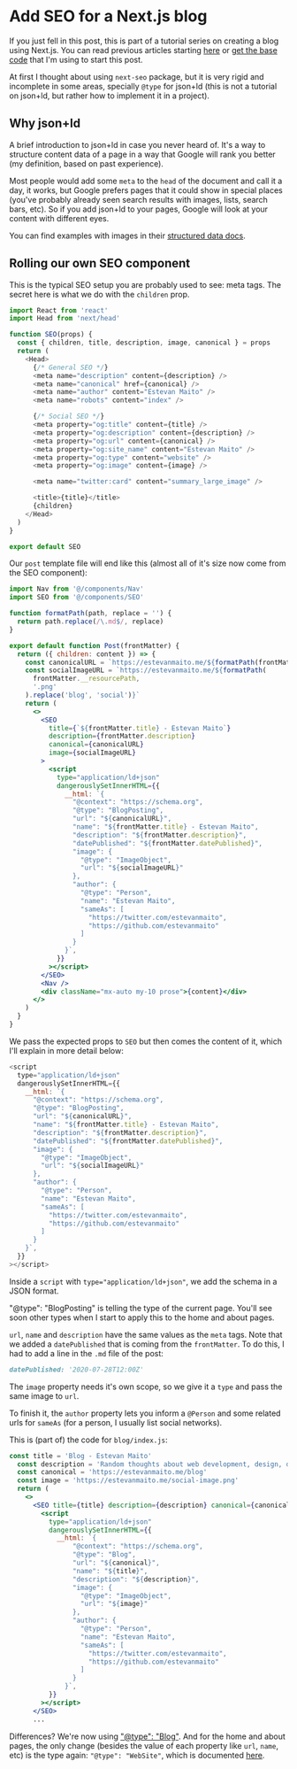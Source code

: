 # Add SEO for a Next.js blog

If you just fell in this post, this is part of a tutorial series on creating a blog using Next.js. You can read previous articles starting [here]() or [get the base code](https://github.com/estevanmaito/temp-blog/tree/tutorial-social-images) that I'm using to start this post.

At first I thought about using `next-seo` package, but it is very rigid and incomplete in some areas, specially `@type` for json+ld (this is not a tutorial on json+ld, but rather how to implement it in a project).

## Why json+ld

A brief introduction to json+ld in case you never heard of. It's a way to structure content data of a page in a way that Google will rank you better (my definition, based on past experience).

Most people would add some `meta` to the `head` of the document and call it a day, it works, but Google prefers pages that it could show in special places (you've probably already seen search results with images, lists, search bars, etc). So if you add json+ld to your pages, Google will look at your content with different eyes.

You can find examples with images in their [structured data docs](https://developers.google.com/search/docs/data-types/article).

## Rolling our own SEO component

This is the typical SEO setup you are probably used to see: meta tags. The secret here is what we do with the `children` prop.

```js
import React from 'react'
import Head from 'next/head'

function SEO(props) {
  const { children, title, description, image, canonical } = props
  return (
    <Head>
      {/* General SEO */}
      <meta name="description" content={description} />
      <meta name="canonical" href={canonical} />
      <meta name="author" content="Estevan Maito" />
      <meta name="robots" content="index" />

      {/* Social SEO */}
      <meta property="og:title" content={title} />
      <meta property="og:description" content={description} />
      <meta property="og:url" content={canonical} />
      <meta property="og:site_name" content="Estevan Maito" />
      <meta property="og:type" content="website" />
      <meta property="og:image" content={image} />

      <meta name="twitter:card" content="summary_large_image" />

      <title>{title}</title>
      {children}
    </Head>
  )
}

export default SEO
```

Our `post` template file will end like this (almost all of it's size now come from the SEO component):

```jsx
import Nav from '@/components/Nav'
import SEO from '@/components/SEO'

function formatPath(path, replace = '') {
  return path.replace(/\.md$/, replace)
}

export default function Post(frontMatter) {
  return ({ children: content }) => {
    const canonicalURL = `https://estevanmaito.me/${formatPath(frontMatter.__resourcePath)}`
    const socialImageURL = `https://estevanmaito.me/${formatPath(
      frontMatter.__resourcePath,
      '.png'
    ).replace('blog', 'social')}`
    return (
      <>
        <SEO
          title={`${frontMatter.title} - Estevan Maito`}
          description={frontMatter.description}
          canonical={canonicalURL}
          image={socialImageURL}
        >
          <script
            type="application/ld+json"
            dangerouslySetInnerHTML={{
              __html: `{
                "@context": "https://schema.org",
                "@type": "BlogPosting",
                "url": "${canonicalURL}",
                "name": "${frontMatter.title} - Estevan Maito",
                "description": "${frontMatter.description}",
                "datePublished": "${frontMatter.datePublished}",
                "image": {
                  "@type": "ImageObject",
                  "url": "${socialImageURL}"
                },
                "author": {
                  "@type": "Person",
                  "name": "Estevan Maito",
                  "sameAs": [
                    "https://twitter.com/estevanmaito",
                    "https://github.com/estevanmaito"
                  ]
                }
              }`,
            }}
          ></script>
        </SEO>
        <Nav />
        <div className="mx-auto my-10 prose">{content}</div>
      </>
    )
  }
}
```

We pass the expected props to `SEO` but then comes the content of it, which I'll explain in more detail below:

```js
<script
  type="application/ld+json"
  dangerouslySetInnerHTML={{
    __html: `{
      "@context": "https://schema.org",
      "@type": "BlogPosting",
      "url": "${canonicalURL}",
      "name": "${frontMatter.title} - Estevan Maito",
      "description": "${frontMatter.description}",
      "datePublished": "${frontMatter.datePublished}",
      "image": {
        "@type": "ImageObject",
        "url": "${socialImageURL}"
      },
      "author": {
        "@type": "Person",
        "name": "Estevan Maito",
        "sameAs": [
          "https://twitter.com/estevanmaito",
          "https://github.com/estevanmaito"
        ]
      }
    }`,
  }}
></script>
```

Inside a `script` with `type="application/ld+json"`, we add the schema in a JSON format.

"@type": "BlogPosting" is telling the type of the current page. You'll see soon other types when I start to apply this to the home and about pages.

`url`, `name` and `description` have the same values as the `meta` tags. Note that we added a `datePublished` that is coming from the `frontMatter`. To do this, I had to add a line in the `.md` file of the post:

```md
datePublished: '2020-07-28T12:00Z'
```

The `image` property needs it's own scope, so we give it a `type` and pass the same image to `url`.

To finish it, the `author` property lets you inform a `@Person` and some related urls for `sameAs` (for a person, I usually list social networks).

This is (part of) the code for `blog/index.js`:

```jsx
const title = 'Blog - Estevan Maito'
  const description = 'Random thoughts about web development, design, databases and code in general'
  const canonical = 'https://estevanmaito.me/blog'
  const image = 'https://estevanmaito.me/social-image.png'
  return (
    <>
      <SEO title={title} description={description} canonical={canonical} image={image}>
        <script
          type="application/ld+json"
          dangerouslySetInnerHTML={{
            __html: `{
                "@context": "https://schema.org",
                "@type": "Blog",
                "url": "${canonical}",
                "name": "${title}",
                "description": "${description}",
                "image": {
                  "@type": "ImageObject",
                  "url": "${image}"
                },
                "author": {
                  "@type": "Person",
                  "name": "Estevan Maito",
                  "sameAs": [
                    "https://twitter.com/estevanmaito",
                    "https://github.com/estevanmaito"
                  ]
                }
              }`,
          }}
        ></script>
      </SEO>
      ...
```

Differences? We're now using ["@type": "Blog"](https://schema.org/Blog). And for the home and about pages, the only change (besides the value of each property like `url`, `name`, etc) is the type again: `"@type": "WebSite"`, which is documented [here](https://schema.org/WebSite).
